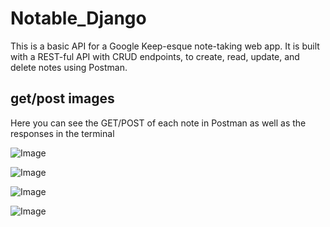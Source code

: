 # Notable_Django

This is a basic API for a Google Keep-esque note-taking web app. It is built with a REST-ful API with CRUD endpoints, to create, read, update, and delete notes using Postman. 

## get/post images 

Here you can see the GET/POST of each note in Postman as well as the responses in the terminal 

![Image ]()

![Image ]()

![Image ]()

![Image ]()